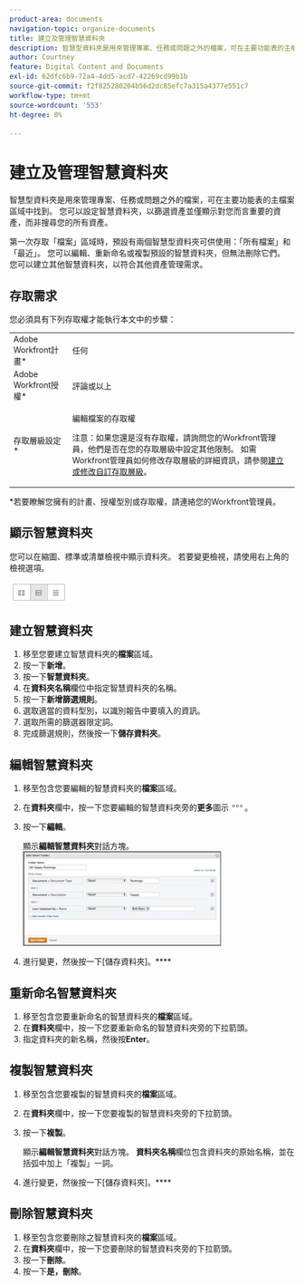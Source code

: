 ```yaml
---
product-area: documents
navigation-topic: organize-documents
title: 建立及管理智慧資料夾
description: 智慧型資料夾是用來管理專案、任務或問題之外的檔案，可在主要功能表的主檔案區域中找到。 您可以設定智慧資料夾，以篩選資產並僅顯示對您而言重要的資產，而非搜尋您的所有資產。
author: Courtney
feature: Digital Content and Documents
exl-id: 62dfc6b9-72a4-4dd5-acd7-42269cd99b1b
source-git-commit: f2f825280204b56d2dc85efc7a315a4377e551c7
workflow-type: tm+mt
source-wordcount: '553'
ht-degree: 0%

---
```


# 建立及管理智慧資料夾

智慧型資料夾是用來管理專案、任務或問題之外的檔案，可在主要功能表的主檔案區域中找到。 您可以設定智慧資料夾，以篩選資產並僅顯示對您而言重要的資產，而非搜尋您的所有資產。

第一次存取「檔案」區域時，預設有兩個智慧型資料夾可供使用：「所有檔案」和「最近」。 您可以編輯、重新命名或複製預設的智慧資料夾，但無法刪除它們。 您可以建立其他智慧資料夾，以符合其他資產管理需求。

## 存取需求

您必須具有下列存取權才能執行本文中的步驟：

<table style="table-layout:auto"> 
 <col> 
 <col> 
 <tbody> 
  <tr> 
   <td role="rowheader">Adobe Workfront計畫*</td> 
   <td> <p>任何</p> </td> 
  </tr> 
  <tr> 
   <td role="rowheader">Adobe Workfront授權*</td> 
   <td> <p>評論或以上</p> </td> 
  </tr> 
  <tr> 
   <td role="rowheader">存取層級設定*</td> 
   <td> <p>編輯檔案的存取權</p> <p>注意：如果您還是沒有存取權，請詢問您的Workfront管理員，他們是否在您的存取層級中設定其他限制。 如需Workfront管理員如何修改存取層級的詳細資訊，請參閱<a href="../../administration-and-setup/add-users/configure-and-grant-access/create-modify-access-levels.md" class="MCXref xref">建立或修改自訂存取層級</a>。</p> </td> 
  </tr> 
 </tbody> 
</table>

&#42;若要瞭解您擁有的計畫、授權型別或存取權，請連絡您的Workfront管理員。

## 顯示智慧資料夾 

您可以在縮圖、標準或清單檢視中顯示資料夾。 若要變更檢視，請使用右上角的檢視選項。

![](assets/screenshot-2016-07-07-12.46.54.png)

## 建立智慧資料夾 

1. 移至您要建立智慧資料夾的&#x200B;**檔案**&#x200B;區域。
1. 按一下&#x200B;**新增**。
1. 按一下&#x200B;**智慧資料夾**。
1. 在&#x200B;**資料夾名稱**&#x200B;欄位中指定智慧資料夾的名稱。
1. 按一下&#x200B;**新增篩選規則**。
1. 選取適當的資料型別，以識別報告中要填入的資訊。
1. 選取所需的篩選器限定詞。 
1. 完成篩選規則，然後按一下&#x200B;**儲存資料夾**。

## 編輯智慧資料夾 

1. 移至包含您要編輯的智慧資料夾的&#x200B;**檔案**&#x200B;區域。
1. 在&#x200B;**資料夾**&#x200B;欄中，按一下您要編輯的智慧資料夾旁的&#x200B;**更多**&#x200B;圖示![](assets/more-icon.png)。
1. 按一下&#x200B;**編輯**。

   顯示&#x200B;**編輯智慧資料夾**&#x200B;對話方塊。\
   ![](assets/screen-shot-2013-08-14-at-8.42.04-am-350x167.png)

1. 進行變更，然後按一下[儲存資料夾]。****

## 重新命名智慧資料夾 

1. 移至包含您要重新命名的智慧資料夾的&#x200B;**檔案**&#x200B;區域。
1. 在&#x200B;**資料夾**&#x200B;欄中，按一下您要重新命名的智慧資料夾旁的下拉箭頭。
1. 指定資料夾的新名稱，然後按&#x200B;**Enter**。

## 複製智慧資料夾

1. 移至包含您要複製的智慧資料夾的&#x200B;**檔案**&#x200B;區域。
1. 在&#x200B;**資料夾**&#x200B;欄中，按一下您要複製的智慧資料夾旁的下拉箭頭。
1. 按一下&#x200B;**複製**。

   顯示&#x200B;**編輯智慧資料夾**&#x200B;對話方塊。 **資料夾名稱**&#x200B;欄位包含資料夾的原始名稱，並在括弧中加上「複製」一詞。

1. 進行變更，然後按一下[儲存資料夾]。****

## 刪除智慧資料夾 

1. 移至包含您要刪除之智慧資料夾的&#x200B;**檔案**&#x200B;區域。
1. 在&#x200B;**資料夾**&#x200B;欄中，按一下您要刪除的智慧資料夾旁的下拉箭頭。
1. 按一下&#x200B;**刪除**。
1. 按一下&#x200B;**是，刪除**。
